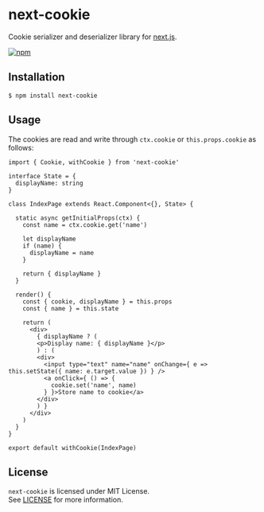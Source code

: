 # next-cookie

Cookie serializer and deserializer library for [next.js](https://nextjs.org/).

[![npm](https://nodei.co/npm/next-cookie.png?downloads=true&stars=true)](https://nodei.co/npm/next-cookie)

## Installation

```
$ npm install next-cookie
```

## Usage

The cookies are read and write through `ctx.cookie` or `this.props.cookie` as follows:

```
import { Cookie, withCookie } from 'next-cookie'

interface State = {
  displayName: string
}

class IndexPage extends React.Component<{}, State> {

  static async getInitialProps(ctx) {
    const name = ctx.cookie.get('name')

    let displayName
    if (name) {
      displayName = name
    }

    return { displayName }
  }

  render() {
    const { cookie, displayName } = this.props
    const { name } = this.state

    return (
      <div>
        { displayName ? (
        <p>Display name: { displayName }</p>
        ) : (
        <div>
          <input type="text" name="name" onChange={ e => this.setState({ name: e.target.value }) } />
          <a onClick={ () => {
            cookie.set('name', name)
          } }>Store name to cookie</a>
        </div>
        ) }
      </div>
    )
  }
}

export default withCookie(IndexPage)
```

## License

`next-cookie` is licensed under MIT License.  
See [LICENSE](https://github.com/tokuda109/next-cookie/blob/master/LICENSE) for more information.
